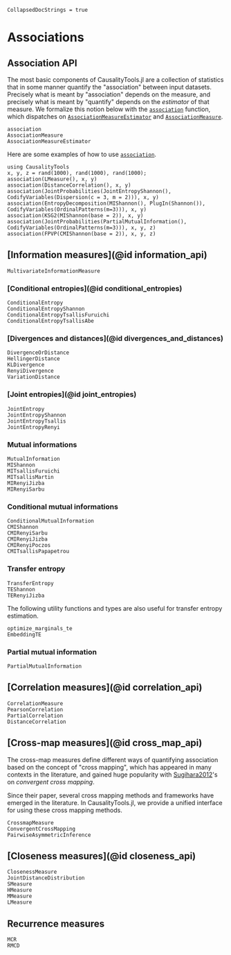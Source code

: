 ```@meta
CollapsedDocStrings = true
```

# Associations

## Association API
The most basic components of CausalityTools.jl are a collection of statistics that in some manner quantify the "association" between input datasets. Precisely what is meant by "association" depends on the measure, and precisely what is meant by "quantify" depends on the *estimator* of that measure. We formalize this notion below with the [`association`](@ref)
function, which dispatches on [`AssociationMeasureEstimator`](@ref) and [`AssociationMeasure`](@ref).


```@docs
association
AssociationMeasure
AssociationMeasureEstimator
```

Here are some examples of how to use [`association`](@ref).

```@repl
using CausalityTools
x, y, z = rand(1000), rand(1000), rand(1000);
association(LMeasure(), x, y)
association(DistanceCorrelation(), x, y)
association(JointProbabilities(JointEntropyShannon(), CodifyVariables(Dispersion(c = 3, m = 2))), x, y)
association(EntropyDecomposition(MIShannon(), PlugIn(Shannon()), CodifyVariables(OrdinalPatterns(m=3))), x, y)
association(KSG2(MIShannon(base = 2)), x, y)
association(JointProbabilities(PartialMutualInformation(), CodifyVariables(OrdinalPatterns(m=3))), x, y, z)
association(FPVP(CMIShannon(base = 2)), x, y, z)
```

## [Information measures](@id information_api)

```@docs
MultivariateInformationMeasure
```

### [Conditional entropies](@id conditional_entropies)

```@docs
ConditionalEntropy
ConditionalEntropyShannon
ConditionalEntropyTsallisFuruichi
ConditionalEntropyTsallisAbe
```

### [Divergences and distances](@id divergences_and_distances)

```@docs
DivergenceOrDistance
HellingerDistance
KLDivergence
RenyiDivergence
VariationDistance
```

### [Joint entropies](@id joint_entropies)

```@docs
JointEntropy
JointEntropyShannon
JointEntropyTsallis
JointEntropyRenyi
```

### Mutual informations

```@docs
MutualInformation
MIShannon
MITsallisFuruichi
MITsallisMartin
MIRenyiJizba
MIRenyiSarbu
```

### Conditional mutual informations

```@docs
ConditionalMutualInformation
CMIShannon
CMIRenyiSarbu
CMIRenyiJizba
CMIRenyiPoczos
CMITsallisPapapetrou
```

### Transfer entropy

```@docs
TransferEntropy
TEShannon
TERenyiJizba
```

The following utility functions and types are also useful for transfer entropy estimation.

```@docs
optimize_marginals_te
EmbeddingTE
```


### Partial mutual information

```@docs
PartialMutualInformation
```

## [Correlation measures](@id correlation_api)

```@docs
CorrelationMeasure
PearsonCorrelation
PartialCorrelation
DistanceCorrelation
```

## [Cross-map measures](@id cross_map_api)

The cross-map measures define different ways of quantifying association based on the 
concept of "cross mapping", which has appeared in many contexts in the literature,
and gained huge popularity with  [Sugihara2012](@citet)'s on *convergent cross mapping*.

Since their paper, several cross mapping methods and frameworks have emerged in the
literature. In CausalityTools.jl, we provide a unified interface for using these cross
mapping methods.

```@docs
CrossmapMeasure
ConvergentCrossMapping
PairwiseAsymmetricInference
```

## [Closeness measures](@id closeness_api)

```@docs
ClosenessMeasure
JointDistanceDistribution
SMeasure
HMeasure
MMeasure
LMeasure
```

## Recurrence measures

```@docs
MCR
RMCD
```